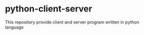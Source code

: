 # python-client-server
This repository provide client and server program written in python language

